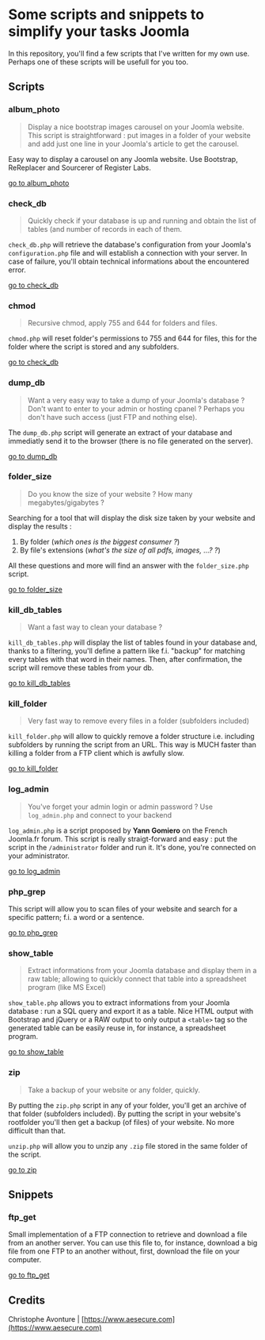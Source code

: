 # Some scripts and snippets to simplify your tasks Joomla

In this repository, you'll find a few scripts that I've written for my own use.  Perhaps one of these scripts will be usefull for you too.

## Scripts

### album_photo

> Display a nice bootstrap images carousel on your Joomla website. This script is straightforward : put images in a folder of your website and add just one line in your Joomla's article to get the carousel.

Easy way to display a carousel on any Joomla website.  Use Bootstrap, ReReplacer and Sourcerer of Register Labs.

[go to album_photo](https://github.com/cavo789/joomla_free/tree/master/src/album_photo)

### check_db

> Quickly check if your database is up and running and obtain the list of tables (and number of records in each of them.

`check_db.php` will retrieve the database's configuration from your Joomla's `configuration.php` file and will establish a connection with your server.  In case of failure, you'll obtain technical informations about the encountered error.

[go to check_db](https://github.com/cavo789/joomla_free/tree/master/src/check_db)

### chmod

> Recursive chmod, apply 755 and 644 for folders and files.

`chmod.php` will reset folder's permissions to 755 and 644 for files, this for the folder where the script is stored and any subfolders.

[go to check_db](https://github.com/cavo789/joomla_free/tree/master/src/chmod)

### dump_db

> Want a very easy way to take a dump of your Joomla's database ? Don't want to enter to your admin or hosting cpanel ?  Perhaps you don't have such access (just FTP and nothing else).

The `dump_db.php` script will generate an extract of your database and immediatly send it to the browser (there is no file generated on the server).

[go to dump_db](https://github.com/cavo789/joomla_free/tree/master/src/dump_db)

### folder_size

> Do you know the size of your website ?  How many megabytes/gigabytes ?

Searching for a tool that will display the disk size taken by your website and display the results :

1.  By folder (*which ones is the biggest consumer ?*)
2.  By file's extensions (*what's the size of all pdfs, images, ...? ?*)

All these questions and more will find an answer with the `folder_size.php` script.

[go to folder_size](https://github.com/cavo789/joomla_free/tree/master/src/folder_size)

### kill_db_tables

> Want a fast way to clean your database ?

`kill_db_tables.php` will display the list of tables found in your database and, thanks to a filtering, you'll define a pattern like f.i. "backup" for matching every tables with that word in their names.  Then, after confirmation, the script will remove these tables from your db.

[go to kill_db_tables](https://github.com/cavo789/joomla_free/tree/master/src/kill_db_tables)

### kill_folder

> Very fast way to remove every files in a folder (subfolders included)

`kill_folder.php` will allow to quickly remove a folder structure i.e. including subfolders by running the script from an URL.  This way is MUCH faster than killing a folder from a FTP client which is awfully slow.

[go to kill_folder](https://github.com/cavo789/joomla_free/tree/master/src/kill_folder)

### log_admin

> You've forget your admin login or admin password ?  Use `log_admin.php` and connect to your backend

`log_admin.php` is a script proposed by **Yann Gomiero** on the French Joomla.fr forum.  This script is really straigt-forward and easy : put the script in the `/administrator` folder and run it.  It's done, you're connected on your administrator.

[go to log_admin](https://github.com/cavo789/joomla_free/tree/master/src/log_admin)

### php_grep

This script will allow you to scan files of your website and search for a specific pattern; f.i. a word or a sentence.

[go to php_grep](https://github.com/cavo789/joomla_free/tree/master/src/php_grep)

### show_table

> Extract informations from your Joomla database and display them in a raw table; allowing to quickly connect that table into a spreadsheet program (like MS Excel)

`show_table.php` allows you to extract informations from your Joomla database : run a SQL query and export it as a table.  Nice HTML output with Bootstrap and jQuery or a RAW output to only output a `<table>` tag so the generated table can be easily reuse in, for instance, a spreadsheet program.

[go to show_table](https://github.com/cavo789/joomla_free/tree/master/src/show_table)

### zip

> Take a backup of your website or any folder, quickly.

By putting the `zip.php` script in any of your folder, you'll get an archive of that folder (subfolders included).  By putting the script in your website's rootfolder you'll then get a backup (of files) of your website.  No more difficult than that.

`unzip.php` will allow you to unzip any `.zip` file stored in the same folder of the script.

[go to zip](https://github.com/cavo789/joomla_free/tree/master/src/zip)

## Snippets

### ftp_get

Small implementation of a FTP connection to retrieve and download a file from an another server.   You can use this file to, for instance, download a big file from one FTP to an another without, first, download the file on your computer.

[go to ftp_get](https://github.com/cavo789/joomla_free/tree/master/src/ftp_get)

## Credits

Christophe Avonture | [https://www.aesecure.com](https://www.aesecure.com)
